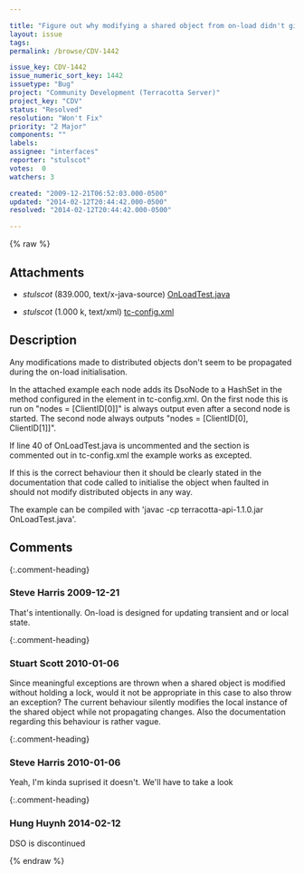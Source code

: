 ```yaml
---

title: "Figure out why modifying a shared object from on-load didn't give an exception"
layout: issue
tags: 
permalink: /browse/CDV-1442

issue_key: CDV-1442
issue_numeric_sort_key: 1442
issuetype: "Bug"
project: "Community Development (Terracotta Server)"
project_key: "CDV"
status: "Resolved"
resolution: "Won't Fix"
priority: "2 Major"
components: ""
labels: 
assignee: "interfaces"
reporter: "stulscot"
votes:  0
watchers: 3

created: "2009-12-21T06:52:03.000-0500"
updated: "2014-02-12T20:44:42.000-0500"
resolved: "2014-02-12T20:44:42.000-0500"

---
```




{% raw %}


## Attachments
  
* <em>stulscot</em> (839.000, text/x-java-source) [OnLoadTest.java](/attachments/CDV/CDV-1442/OnLoadTest.java)
  
* <em>stulscot</em> (1.000 k, text/xml) [tc-config.xml](/attachments/CDV/CDV-1442/tc-config.xml)
  



## Description

<div markdown="1" class="description">

Any modifications made to distributed objects don't seem to be propagated during the on-load initialisation.

In the attached example each node adds its DsoNode to a HashSet in the method configured in the <on-load> element in tc-config.xml. On the first node this is run on "nodes = [ClientID[0]]" is always output even after a second node is started. The second node always outputs "nodes = [ClientID[0], ClientID[1]]".

If line 40 of OnLoadTest.java is uncommented and the <on-load> section is commented out in tc-config.xml the example works as excepted.

If this is the correct behaviour then it should be clearly stated in the documentation that code called to initialise the object when faulted in should not modify distributed objects in any way.

The example can be compiled with 'javac -cp terracotta-api-1.1.0.jar OnLoadTest.java'.

</div>

## Comments


{:.comment-heading}
### **Steve Harris** <span class="date">2009-12-21</span>

<div markdown="1" class="comment">

That's intentionally. On-load is designed for updating transient and or local state.

</div>


{:.comment-heading}
### **Stuart Scott** <span class="date">2010-01-06</span>

<div markdown="1" class="comment">

Since meaningful exceptions are thrown when a shared object is modified without holding a lock, would it not be appropriate in this case to also throw an exception? The current behaviour silently modifies the local instance of the shared object while not propagating changes. Also the documentation regarding this behaviour is rather vague.

</div>


{:.comment-heading}
### **Steve Harris** <span class="date">2010-01-06</span>

<div markdown="1" class="comment">

Yeah, I'm kinda suprised it doesn't. We'll have to take a look

</div>


{:.comment-heading}
### **Hung Huynh** <span class="date">2014-02-12</span>

<div markdown="1" class="comment">

DSO is discontinued

</div>



{% endraw %}
